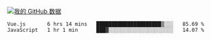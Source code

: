 [![我的 GitHub 数据](https://github-readme-stats.vercel.app/api?username=unbrain&?theme=dark)]()

<!--START_SECTION:waka-->
```text
Vue.js       6 hrs 14 mins   █████████████████████▒░░░   85.69 % 
JavaScript   1 hr 1 min      ███▓░░░░░░░░░░░░░░░░░░░░░   14.07 % 
```
<!--END_SECTION:waka-->
